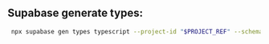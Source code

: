 ## Supabase generate types:

```bash
 npx supabase gen types typescript --project-id "$PROJECT_REF" --schema public > types/supabase.d.ts
```
